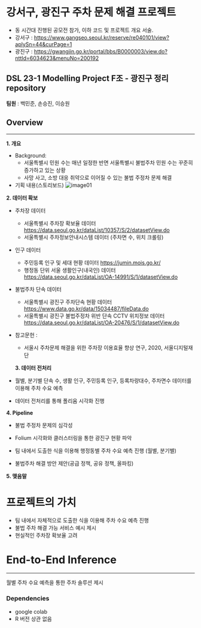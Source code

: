 # 강서구, 광진구 주차 문제 해결 프로젝트
- 동 시간대 진행된 공모전 참가, 이하 코드 및 프로젝트 개요 서술.
- 강서구 : https://www.gangseo.seoul.kr/reserve/re040101/view?aplySn=44&curPage=1
- 광진구 : https://gwangjin.go.kr/portal/bbs/B0000003/view.do?nttId=6034623&menuNo=200192
## DSL 23-1 Modelling Project F조 - 광진구 정리 repository
**팀원** : 백민준, 손승진, 이승원 


## Overview
---

**1. 개요**
- Background:
  - 서울특별시 민원 수는 매년 일정한 반면 서울특별시 불법주차 민원 수는 꾸준히 증가하고 있는 상황
  - 사망 사고, 소방 대응 취약으로 이어질 수 있는 불법 주정차 문제 해결
- 기획 내용(스토리보드)
![image01](image01)

**2. 데이터 확보**
- 주차장 데이터
  - 서울특별시 주차장 확보율 데이터
  https://data.seoul.go.kr/dataList/10357/S/2/datasetView.do
  - 서울특별시 주차정보안내시스템 데이터 (주차면 수, 위치 크롤링)

- 인구 데이터
  - 주민등록 인구 및 세대 현황 데이터
  https://jumin.mois.go.kr/
  - 행정동 단위 서울 생활인구(내국인) 데이터 
  https://data.seoul.go.kr/dataList/OA-14991/S/1/datasetView.do

- 불법주차 단속 데이터
  - 서울특별시 광진구 주차단속 현황 데이터
  https://www.data.go.kr/data/15034487/fileData.do
  - 서울특별시 광진구 불법주정차 위반 단속 CCTV 위치정보 데이터
  https://data.seoul.go.kr/dataList/OA-20476/S/1/datasetView.do

- 참고문헌 : 
  - 서울시 주차문제 해결을 위한 주차장 이용효율 향상 연구, 2020, 서울디지털재단
  
  **3. 데이터 전처리**
- 월별, 분기별 단속 수, 생활 인구, 주민등록 인구, 등록차량대수, 주차면수 데이터를 이용해 주차 수요 예측
- 데이터 전처리를 통해 폴리움 시각화 진행

**4. Pipeline**

- 불법 주정차 문제의 심각성 

- Folium 시각화와 클러스터링을 통한 광진구 현황 파악

- 팀 내에서 도출한 식을 이용해 행정동별 주차 수요 예측 진행 (월별, 분기별)

- 불법주차 해결 방안 제안(공급 정책, 공유 정책, 올파킹)

**5. 맺음말**


# 프로젝트의 가치
- 팀 내에서 자체적으로 도출한 식을 이용해 주차 수요 예측 진행
- 불법 주차 해결 가능 서비스 예시 제시
- 현실적인 주차장 확보율 고려


# End-to-End Inference
---
월별 주차 수요 예측을 통한 주차 솔루션 제시

### Dependencies
- google colab
- R 버전 상관 없음

